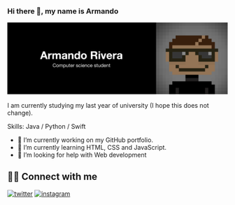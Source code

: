 ### Hi there 👋, my name is Armando

![](https://raw.githubusercontent.com/mandorc/mandorc/main/assets/banner_black.png)

I am currently studying my last year of university (I hope this does not change).

Skills: Java / Python / Swift

- 🔭 I’m currently working on my GitHub portfolio. 
- 🌱 I’m currently learning HTML, CSS and JavaScript. 
- 🤔 I’m looking for help with Web development 


## 👨‍💻 Connect with me 

[![twitter](https://img.shields.io/badge/twitter-1DA1F2?style=for-the-badge&logo=twitter&logoColor=white)](https://twitter.com/)
[![instagram](https://img.shields.io/badge/Instagram-E4405F?style=for-the-badge&logo=instagram&logoColor=white)](https://instagram.com/ui.mando)

